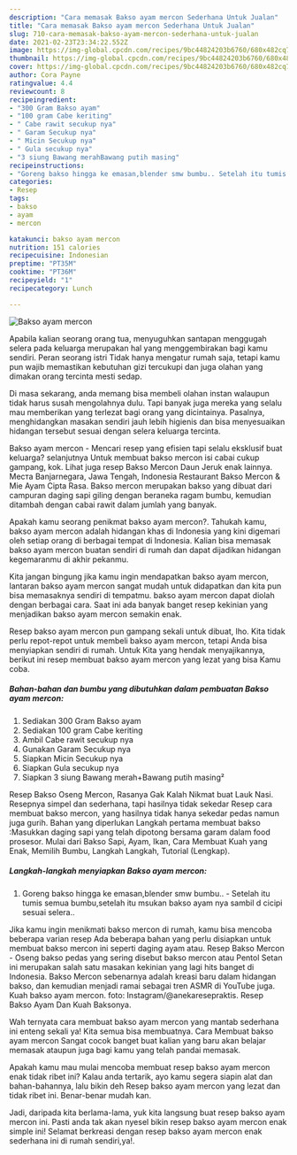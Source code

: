 ```yaml
---
description: "Cara memasak Bakso ayam mercon Sederhana Untuk Jualan"
title: "Cara memasak Bakso ayam mercon Sederhana Untuk Jualan"
slug: 710-cara-memasak-bakso-ayam-mercon-sederhana-untuk-jualan
date: 2021-02-23T23:34:22.552Z
image: https://img-global.cpcdn.com/recipes/9bc44824203b6760/680x482cq70/bakso-ayam-mercon-foto-resep-utama.jpg
thumbnail: https://img-global.cpcdn.com/recipes/9bc44824203b6760/680x482cq70/bakso-ayam-mercon-foto-resep-utama.jpg
cover: https://img-global.cpcdn.com/recipes/9bc44824203b6760/680x482cq70/bakso-ayam-mercon-foto-resep-utama.jpg
author: Cora Payne
ratingvalue: 4.4
reviewcount: 8
recipeingredient:
- "300 Gram Bakso ayam"
- "100 gram Cabe keriting"
- " Cabe rawit secukup nya"
- " Garam Secukup nya"
- " Micin Secukup nya"
- " Gula secukup nya"
- "3 siung Bawang merahBawang putih masing"
recipeinstructions:
- "Goreng bakso hingga ke emasan,blender smw bumbu.. Setelah itu tumis semua bumbu,setelah itu msukan bakso ayam nya sambil d cicipi sesuai selera.."
categories:
- Resep
tags:
- bakso
- ayam
- mercon

katakunci: bakso ayam mercon 
nutrition: 151 calories
recipecuisine: Indonesian
preptime: "PT35M"
cooktime: "PT36M"
recipeyield: "1"
recipecategory: Lunch

---
```



![Bakso ayam mercon](https://img-global.cpcdn.com/recipes/9bc44824203b6760/680x482cq70/bakso-ayam-mercon-foto-resep-utama.jpg)

Apabila kalian seorang orang tua, menyuguhkan santapan menggugah selera pada keluarga merupakan hal yang menggembirakan bagi kamu sendiri. Peran seorang istri Tidak hanya mengatur rumah saja, tetapi kamu pun wajib memastikan kebutuhan gizi tercukupi dan juga olahan yang dimakan orang tercinta mesti sedap.

Di masa  sekarang, anda memang bisa membeli olahan instan walaupun tidak harus susah mengolahnya dulu. Tapi banyak juga mereka yang selalu mau memberikan yang terlezat bagi orang yang dicintainya. Pasalnya, menghidangkan masakan sendiri jauh lebih higienis dan bisa menyesuaikan hidangan tersebut sesuai dengan selera keluarga tercinta. 

Bakso ayam mercon - Mencari resep yang efisien tapi selalu eksklusif buat keluarga? selanjutnya Untuk membuat bakso mercon isi cabai cukup gampang, kok. Lihat juga resep Bakso Mercon Daun Jeruk enak lainnya. Места Banjarnegara, Jawa Tengah, Indonesia Restaurant Bakso Mercon &amp; Mie Ayam Cipta Rasa. Bakso mercon merupakan bakso yang dibuat dari campuran daging sapi giling dengan beraneka ragam bumbu, kemudian ditambah dengan cabai rawit dalam jumlah yang banyak.

Apakah kamu seorang penikmat bakso ayam mercon?. Tahukah kamu, bakso ayam mercon adalah hidangan khas di Indonesia yang kini digemari oleh setiap orang di berbagai tempat di Indonesia. Kalian bisa memasak bakso ayam mercon buatan sendiri di rumah dan dapat dijadikan hidangan kegemaranmu di akhir pekanmu.

Kita jangan bingung jika kamu ingin mendapatkan bakso ayam mercon, lantaran bakso ayam mercon sangat mudah untuk didapatkan dan kita pun bisa memasaknya sendiri di tempatmu. bakso ayam mercon dapat diolah dengan berbagai cara. Saat ini ada banyak banget resep kekinian yang menjadikan bakso ayam mercon semakin enak.

Resep bakso ayam mercon pun gampang sekali untuk dibuat, lho. Kita tidak perlu repot-repot untuk membeli bakso ayam mercon, tetapi Anda bisa menyiapkan sendiri di rumah. Untuk Kita yang hendak menyajikannya, berikut ini resep membuat bakso ayam mercon yang lezat yang bisa Kamu coba.

<!--inarticleads1-->

##### Bahan-bahan dan bumbu yang dibutuhkan dalam pembuatan Bakso ayam mercon:

1. Sediakan 300 Gram Bakso ayam
1. Sediakan 100 gram Cabe keriting
1. Ambil  Cabe rawit secukup nya
1. Gunakan  Garam Secukup nya
1. Siapkan  Micin Secukup nya
1. Siapkan  Gula secukup nya
1. Siapkan 3 siung Bawang merah+Bawang putih masing²


Resep Bakso Oseng Mercon, Rasanya Gak Kalah Nikmat buat Lauk Nasi. Resepnya simpel dan sederhana, tapi hasilnya tidak sekedar Resep cara membuat bakso mercon, yang hasilnya tidak hanya sekedar pedas namun juga gurih. Bahan yang diperlukan Langkah pertama membuat bakso :Masukkan daging sapi yang telah dipotong bersama garam dalam food prosesor. Mulai dari Bakso Sapi, Ayam, Ikan, Cara Membuat Kuah yang Enak, Memilih Bumbu, Langkah Langkah, Tutorial (Lengkap). 

<!--inarticleads2-->

##### Langkah-langkah menyiapkan Bakso ayam mercon:

1. Goreng bakso hingga ke emasan,blender smw bumbu.. - Setelah itu tumis semua bumbu,setelah itu msukan bakso ayam nya sambil d cicipi sesuai selera..


Jika kamu ingin menikmati bakso mercon di rumah, kamu bisa mencoba beberapa varian resep Ada beberapa bahan yang perlu disiapkan untuk membuat bakso mercon ini seperti daging ayam atau. Resep Bakso Mercon - Oseng bakso pedas yang sering disebut bakso mercon atau Pentol Setan ini merupakan salah satu masakan kekinian yang lagi hits banget di Indonesia. Bakso Mercon sebenarnya adalah kreasi baru dalam hidangan bakso, dan kemudian menjadi ramai sebagai tren ASMR di YouTube juga. Kuah bakso ayam mercon. foto: Instagram/@anekaresepraktis. Resep Bakso Ayam Dan Kuah Baksonya. 

Wah ternyata cara membuat bakso ayam mercon yang mantab sederhana ini enteng sekali ya! Kita semua bisa membuatnya. Cara Membuat bakso ayam mercon Sangat cocok banget buat kalian yang baru akan belajar memasak ataupun juga bagi kamu yang telah pandai memasak.

Apakah kamu mau mulai mencoba membuat resep bakso ayam mercon enak tidak ribet ini? Kalau anda tertarik, ayo kamu segera siapin alat dan bahan-bahannya, lalu bikin deh Resep bakso ayam mercon yang lezat dan tidak ribet ini. Benar-benar mudah kan. 

Jadi, daripada kita berlama-lama, yuk kita langsung buat resep bakso ayam mercon ini. Pasti anda tak akan nyesel bikin resep bakso ayam mercon enak simple ini! Selamat berkreasi dengan resep bakso ayam mercon enak sederhana ini di rumah sendiri,ya!.

